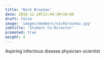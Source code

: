 ```yaml
---
title: 'Nick Brazeau'
date: 2018-12-20T13:44:30+10:00
draft: false
image: 'images/members/nickbrazeau.jpg'
jobtitle: 'Student Co-Director'
promoted: true
weight: 4
---
```


Aspiring infectious disease physician-scientist
